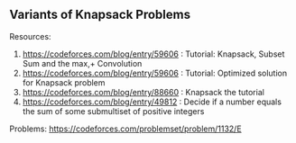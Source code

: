 ## Variants of Knapsack Problems

Resources: 

1. https://codeforces.com/blog/entry/59606 : Tutorial: Knapsack, Subset Sum and the max,+ Convolution
2. https://codeforces.com/blog/entry/59606 : Tutorial: Optimized solution for Knapsack problem
3. https://codeforces.com/blog/entry/88660 : Knapsack the tutorial
4. https://codeforces.com/blog/entry/49812 : Decide if a number equals the sum of some submultiset of positive integers


Problems: https://codeforces.com/problemset/problem/1132/E
